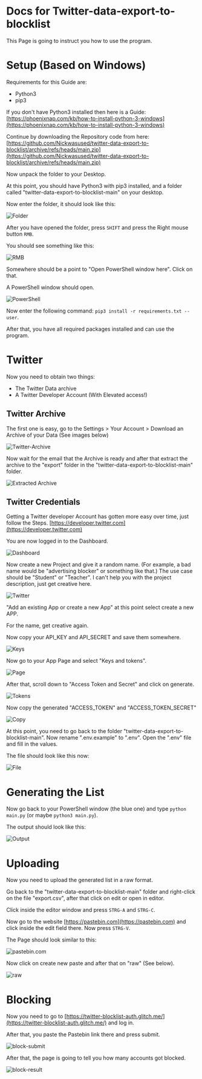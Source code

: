 

# Docs for Twitter-data-export-to-blocklist

This Page is going to instruct you how to use the program.

# Setup (Based on Windows)

Requirements for this Guide are:

- Python3 
- pip3

If you don't have Python3 installed then here is a Guide: [https://phoenixnap.com/kb/how-to-install-python-3-windows](https://phoenixnap.com/kb/how-to-install-python-3-windows)  

Continue by downloading the Repository code from here: [https://github.com/Nickwasused/twitter-data-export-to-blocklist/archive/refs/heads/main.zip](https://github.com/Nickwasused/twitter-data-export-to-blocklist/archive/refs/heads/main.zip)

Now unpack the folder to your Desktop.

At this point, you should have Python3 with pip3 installed, and a folder called "twitter-data-export-to-blocklist-main" on your desktop.

Now enter the folder, it should look like this:

![Folder](./images/image_1.webp)

After you have opened the folder, press `SHIFT` and press the Right mouse button `RMB`.

You should see something like this:

![RMB](./images/image_2.webp)

Somewhere should be a point to "Open PowerShell window here". Click on that.

A PowerShell window should open.

![PowerShell](./images/image_3.webp)

Now enter the following command: `pip3 install -r requirements.txt --user`.

After that, you have all required packages installed and can use the program.

# Twitter

Now you need to obtain two things:

- The Twitter Data archive
- A Twitter Developer Account (With Elevated access!)

## Twitter Archive

The first one is easy, go to the Settings > Your Account > Download an Archive of your Data (See images below)

![Twitter-Archive](./images/image_4.webp)

Now wait for the email that the Archive is ready and after that extract the archive to the "export" folder in the "twitter-data-export-to-blocklist-main" folder.

![Extracted Archive](./images/image_5.webp)

## Twitter Credentials

Getting a Twitter developer Account has gotten more easy over time, just follow the Steps. [https://developer.twitter.com](https://developer.twitter.com)

You are now logged in to the Dashboard.

![Dashboard](./images/image_6.webp)

Now create a new Project and give it a random name. (For example, a bad name would be "advertising blocker" or something like that.)
The use case should be "Student" or "Teacher". I can't help you with the project description, just get creative here.

![Twitter](./images/image_7.webp)

"Add an existing App or create a new App" at this point select create a new APP.

For the name, get creative again.

Now copy your API_KEY and API_SECRET and save them somewhere.

![Keys](./images/image_8.webp)

Now go to your App Page and select "Keys and tokens".

![Page](./images/image_9.webp)

After that, scroll down to "Access Token and Secret" and click on generate.

![Tokens](./images/image_10.webp)

Now copy the generated "ACCESS_TOKEN" and "ACCESS_TOKEN_SECRET"

![Copy](./images/image_11.webp)

At this point, you need to go back to the folder "twitter-data-export-to-blocklist-main". Now rename ".env.example" to ".env".
Open the ".env" file and fill in the values.

The file should look like this now: 

![File](./images/image_12.webp)

# Generating the List

Now go back to your PowerShell window (the blue one) and type ```python main.py``` (or maybe ```python3 main.py```).

The output should look like this:

![Output](./images/image_13.webp)

# Uploading

Now you need to upload the generated list in a raw format.

Go back to the "twitter-data-export-to-blocklist-main" folder and right-click on the file "export.csv", after that click on edit or open in editor.

Click inside the editor window and press `STRG-A` and `STRG-C`.

Now go to the website [https://pastebin.com](https://pastebin.com) and click inside the edit field there. Now press `STRG-V`.

The Page should look similar to this:

![pastebin.com](./images/image_14.webp)

Now click on create new paste and after that on "raw" (See below).

![raw](./images/image_15.webp)

# Blocking

Now you need to go to [https://twitter-blocklist-auth.glitch.me/](https://twitter-blocklist-auth.glitch.me/) and log in.

After that, you paste the Pastebin link there and press submit.

![block-submit](./images/image_16.webp)

After that, the page is going to tell you how many accounts got blocked.

![block-result](./images/image_17.webp)